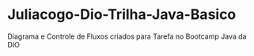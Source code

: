 # Juliacogo-Dio-Trilha-Java-Basico

Diagrama e Controle de Fluxos criados para Tarefa no Bootcamp Java da DIO
